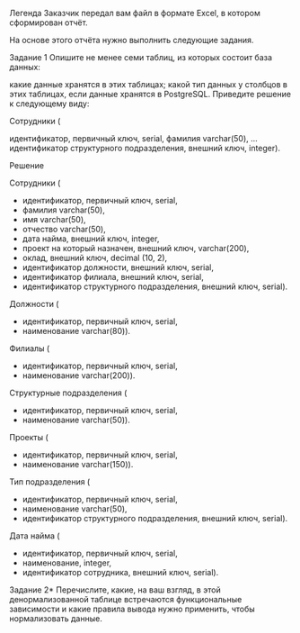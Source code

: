 Легенда
Заказчик передал вам файл в формате Excel, в котором сформирован отчёт.

На основе этого отчёта нужно выполнить следующие задания.

Задание 1
Опишите не менее семи таблиц, из которых состоит база данных:

какие данные хранятся в этих таблицах;
какой тип данных у столбцов в этих таблицах, если данные хранятся в PostgreSQL.
Приведите решение к следующему виду:

Сотрудники (

идентификатор, первичный ключ, serial,
фамилия varchar(50),
...
идентификатор структурного подразделения, внешний ключ, integer).

Решение

Сотрудники (

- идентификатор, первичный ключ, serial,
- фамилия varchar(50),
- имя varchar(50),
- отчество varchar(50),
- дата найма, внешний ключ, integer,
- проект на который назначен, внешний ключ, varchar(200),
- оклад, внешний ключ, decimal (10, 2),
- идентификатор должности, внешний ключ, serial,
- идентификатор филиала, внешний ключ, serial,
- идентификатор структурного подразделения, внешний ключ, serial).

Должности (

- идентификатор, первичный ключ, serial,
- наименование varchar(80)).

Филиалы (

- идентификатор, первичный ключ, serial,
- наименование varchar(200)).

Структурные подразделения (

- идентификатор, первичный ключ, serial,
- наименование varchar(50)).

Проекты (

- идентификатор, первичный ключ, serial,
- наименование varchar(150)).

Тип подразделения (

- идентификатор, первичный ключ, serial,
- наименование varchar(50),
- идентификатор структурного подразделения, внешний ключ, serial).

Дата найма (

- идентификатор, первичный ключ, serial,
- наименование, integer,
- идентификатор сотрудника, внешний ключ, serial).

Задание 2*
Перечислите, какие, на ваш взгляд, в этой денормализованной таблице встречаются функциональные зависимости и какие правила вывода нужно применить, чтобы нормализовать данные.
